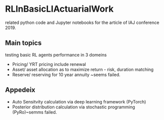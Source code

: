 # RLInBasicLIActuarialWork
related python code and Jupyter notebooks for the article of IAJ conference 2019.

## Main topics
testing basic RL agents performance in 3 domeins
- Pricing/ YRT pricing include renewal
- Asset/ asset allocation as to maximize return - risk, duration matching
- Reserve/ reserving for 10 year annuity ~seems failed.

## Appedeix
- Auto Sensitvity calculation via deep learning framework (PyTorch)
- Posterior distribution calculation via stochastic programming (PyRo)~semms failed.
